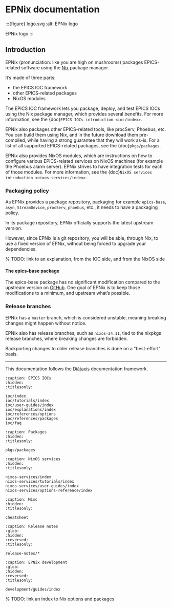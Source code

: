 # EPNix documentation

:::{figure} logo.svg
:alt: EPNix logo

EPNix logo
:::

## Introduction

EPNix (pronunciation: like you are high on mushrooms) packages EPICS-related software using the [Nix] package manager.

It’s made of three parts:

- the EPICS IOC framework
- other EPICS-related packages
- NixOS modules

The EPICS IOC framework lets you package, deploy, and test EPICS IOCs
using the Nix package manager, which provides several benefits.
For more information, see the {doc}`EPICS IOCs introduction <ioc/index>`.

EPNix also packages other EPICS-related tools, like procServ, Phoebus, etc.
You can build them using Nix, and in the future download them pre-compiled, while having a strong guarantee that they will work as-is.
For a list of all supported EPICS-related packages, see the {doc}`pkgs/packages`.

EPNix also provides NixOS modules, which are instructions on how to configure various EPICS-related services on NixOS machines (for example the Phoebus alarm server).
EPNix strives to have integration tests for each of those modules.
For more information, see the {doc}`NixOS services introduction <nixos-services/index>`.

### Packaging policy

As EPNix provides a package repository, packaging for example `epics-base`, `asyn`, `StreamDevice`, `procServ`, `phoebus`, etc., it needs to have a packaging policy.

In its package repository, EPNix officially supports the latest upstream version.

However, since EPNix is a git repository, you will be able, through Nix, to use a fixed version of EPNix, without being forced to upgrade your dependencies.

% TODO: link to an explanation, from the IOC side, and from the NixOS side

#### The epics-base package

The epics-base package has no significant modification compared to the upstream version on [GitHub].
One goal of EPNix is to keep those modifications to a minimum, and upstream what’s possible.

### Release branches

EPNix has a `master` branch,
which is considered unstable,
meaning breaking changes might happen without notice.

EPNix also has release branches,
such as `nixos-24.11`,
tied to the nixpkgs release branches,
where breaking changes are forbidden.

Backporting changes to older release branches is done on a "best-effort" basis.

----

This documentation follows the [Diátaxis] documentation framework.

```{toctree}
:caption: EPICS IOCs
:hidden:
:titlesonly:

ioc/index
ioc/tutorials/index
ioc/user-guides/index
ioc/explanations/index
ioc/references/options
ioc/references/packages
ioc/faq
```

```{toctree}
:caption: Packages
:hidden:
:titlesonly:

pkgs/packages
```

```{toctree}
:caption: NixOS services
:hidden:
:titlesonly:

nixos-services/index
nixos-services/tutorials/index
nixos-services/user-guides/index
nixos-services/options-reference/index
```

```{toctree}
:caption: Misc
:hidden:
:titlesonly:

cheatsheet
```

```{toctree}
:caption: Release notes
:glob:
:hidden:
:reversed:
:titlesonly:

release-notes/*
```

```{toctree}
:caption: EPNix development
:glob:
:hidden:
:reversed:
:titlesonly:

development/guides/index
```

% TODO: link an index to Nix options and packages

[diátaxis]: https://diataxis.fr/
[github]: https://github.com/epics-base/epics-base/
[nix]: https://nixos.org/guides/how-nix-works/
